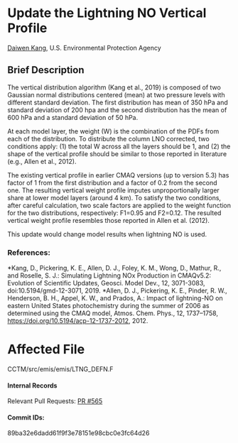 # Update the Lightning NO Vertical Profile

[Daiwen Kang](mailto:kang.daiwen@epa.gov), U.S. Environmental Protection Agency

## Brief Description
The vertical distribution algorithm (Kang et al., 2019) is composed of two Gaussian normal distributions centered (mean)
at two pressure levels with different standard deviation. The first distribution has mean of 350 hPa and standard deviation
of 200 hpa and the second distribution has the mean of 600 hPa and a standard deviation of 50 hPa.

At each model layer, the weight (W) is the combination of the PDFs from each of the distribution. To distribute the column
LNO corrected, two conditions apply: (1) the total W across all the layers should be 1, and (2) the shape of the vertical profile
should be similar to those reported in literature (e.g., Allen et al., 2012).
 
The existing vertical profile in earlier CMAQ versions (up to version 5.3) has factor of 1 from the first distribution and a factor
of 0.2 from the second one. The resulting vertical weight profile imputes unproportionally larger share at lower model layers (around 4 km). 
To satisfy the two conditions, after careful calculation, two scale factors are applied to the weight function for the two distributions,
respectively: F1=0.95 and F2=0.12. The resulted vertical weight profile resembles those reported in Allen et al. (2012). 

This update would change model results when lightning NO is used.

### References:
*Kang, D., Pickering, K. E., Allen, D. J., Foley, K. M., Wong, D., Mathur, R., and Roselle, S. J.: Simulating Lightning NOx Production
  in CMAQv5.2: Evolution of Scientific Updates, Geosci. Model Dev., 12, 3071-3083, doi:10.5194/gmd-12-3071, 2019.
*Allen, D. J., Pickering, K. E., Pinder, R. W., Henderson, B. H., Appel, K. W., and Prados, A.: Impact of lightning-NO on eastern 
  United States photochemistry during the summer of 2006 as determined using the CMAQ model, Atmos. Chem. Phys., 12, 1737–1758, https://doi.org/10.5194/acp-12-1737-2012, 2012.


# Affected File
CCTM/src/emis/emis/LTNG_DEFN.F
#### Internal Records
Relevant Pull Requests:
[PR #565](https://github.com/usepa/cmaq_dev/pull/565)

#### Commit IDs:
89ba32e6dadd61f9f3e78151e98cbc0e3fc64d26

